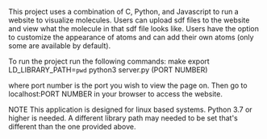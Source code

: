 This project uses a combination of C, Python, and Javascript to run a website to visualize molecules. Users can upload sdf files to the website and view what the molecule in that sdf file looks like. Users have the option to customize the appearance of atoms and can add their own atoms (only some are available by default).

To run the project run the following commands:
make
export LD_LIBRARY_PATH=`pwd`
python3 server.py (PORT NUMBER)

where port number is the port you wish to view the page on. Then go to localhost:PORT NUMBER in your browser to access the website.

NOTE
This application is designed for linux based systems.
Python 3.7 or higher is needed. A different library path may needed to be set that's different than the one provided above.
